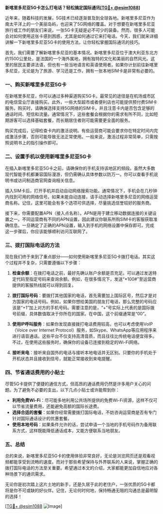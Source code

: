 **新喀里多尼亚5G卡怎么打电话？轻松搞定国际通讯[[TG💪+ @esim1088](https://t.me/s/esim1088)]**

近年来，随着科技的发展，5G技术已经逐渐普及到全球各地。新喀里多尼亚作为南太平洋上的一个美丽岛屿，也迎来了5G网络的覆盖。对于想要在新喀里多尼亚旅行或工作的朋友们来说，一张5G卡无疑是必不可少的装备。然而，很多人可能会对如何使用这张卡感到困惑，尤其是如何通过它来打电话。今天，我们就来详细讲解一下新喀里多尼亚5G卡的使用方法，让你轻松掌握国际通讯的技巧。

首先，我们需要了解新喀里多尼亚的基本情况。新喀里多尼亚位于澳大利亚东北方约1500公里处，是法国的一个海外属地，拥有独特的文化和美丽的自然风光。这里的居民主要讲法语，但也有一些当地语言和英语使用者。如果你计划前往新喀里多尼亚，无论是为了旅游、学习还是工作，拥有一张本地SIM卡是非常有必要的。

### 一、购买新喀里多尼亚5G卡

在新喀里多尼亚，你可以通过多种渠道购买5G卡。最常见的途径是在机场或市区的电信营业厅直接购买。此外，一些大型超市或者便利店也可能提供预付费SIM卡服务。购买时，请确保选择支持5G网络的SIM卡，并且注意卡内是否包含足够的通话时间、短信和流量。通常情况下，这些套餐会根据你的需求有所不同，比如短期游客可以选择基础套餐，而长期居住者则可能需要更全面的服务。

购买完成后，记得检查卡内的激活说明。有些运营商可能会要求你在特定时间内完成激活步骤，否则可能导致无法正常使用。一般来说，激活过程非常简单，只需按照说明书上的指引操作即可。

### 二、设置手机以使用新喀里多尼亚5G卡

在插入新喀里多尼亚5G卡之前，请确保你的手机支持该地区的频段。虽然大多数现代智能手机都兼容国际漫游，但仍需确认具体参数以防万一。你可以查看手机说明书或访问制造商官网查询相关信息。

插入SIM卡后，打开手机并启动自动网络搜索功能。通常情况下，手机会在几秒钟内找到可用的网络信号。如果未能自动连接，请手动选择新喀里多尼亚的网络运营商名称。记住，这里可能会有多个选项可供选择，尽量挑选信誉较好的服务商。

接下来，你需要配置APN（接入点名称）。APN是用于建立移动数据连接的关键设置之一。不同运营商有不同的APN设置，因此建议你联系所购SIM卡的客服获取准确信息。一旦确定了正确的APN设置，输入到手机的网络设置中保存即可。完成这一步骤后，你应该能够顺利访问互联网了。

### 三、拨打国际电话的方法

现在我们终于来到了重点部分——如何使用新喀里多尼亚5G卡拨打电话。其实这个过程并不复杂，只需要遵循以下步骤：

1. **检查余额**：在拨打电话之前，最好先确认账户余额是否充足。可以通过发送特定代码至指定号码来查询余额。例如，在很多情况下，发送“*100#”至运营商提供的客服热线就可以得到回复。

2. **拨打国际号码**：要拨打其他国家的电话，首先需要加上国际区号，然后才是对方国家的电话号码。例如，如果你想给美国的朋友打电话，那么完整的号码应该是“+1”加上对方的手机号码。需要注意的是，“+”号实际上代表的是国际拨号前缀，具体数值取决于你所在的国家。在中国，这个前缀通常是“00”。

3. **使用IP呼叫服务**：如果你发现直接拨打电话费用较高，也可以考虑使用VoIP（Voice over Internet Protocol）服务，如Skype、WhatsApp等应用程序来进行语音通话。这些平台不仅支持高清音质，而且往往比传统电话便宜得多。不过，在使用这些服务时，确保你的设备已连接到稳定的Wi-Fi网络。

4. **接听来电**：接听来自国外的电话与接听本地电话并无区别。只要你的手机处于开机状态并且接收到信号，就能正常接收到来电提醒。

### 四、节省通话费用的小贴士

尽管5G卡提供了便捷的通信方式，但高昂的通话费用仍然是许多用户关心的问题。为了避免不必要的支出，以下几点小贴士或许能帮到你：

- **利用免费Wi-Fi**：尽可能多地利用公共场所提供的免费Wi-Fi资源，这样不仅可以节省流量费用，还能避免高额的国际长途费。
- **选择合适的套餐**：如果你经常需要拨打国际电话，不妨咨询运营商是否有专门针对国际通话设计的优惠套餐。
- **使用本地号码**：如果条件允许的话，尝试申请一个当地的手机号码作为备用联系方式，这样既能降低通话成本，又能方便联系当地朋友。

### 五、总结

总的来说，新喀里多尼亚5G卡的使用体验非常良好，无论是浏览网页还是观看视频都能享受到流畅的速度。而对于那些希望保持与外界联系的人来说，掌握正确的拨打国际电话的方法至关重要。希望通过本文的介绍，大家都能更加自信地应对各种场景下的通讯需求。

无论你是初次踏上这片土地的新手，还是久居于此的老住户，一张优质的5G卡都将是你不可或缺的好伙伴。记住，无论何时何地，保持畅通无阻的沟通总是最明智的选择！

[[TG💪+ @esim1088](https://t.me/s/esim1088) ![Image](https://i.postimg.cc/4NQfJmqS/Snipaste-2025-05-13-00-14-12.png)]